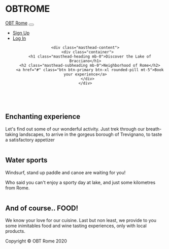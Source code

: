 # OBTROME
<!DOCTYPE html>
<html lang="en">

<head>

  <meta charset="utf-8">
  <meta name="viewport" content="width=device-width, initial-scale=1, shrink-to-fit=no">
  <meta name="description" content="">
  <meta name="author" content="">

  <title>Bracciano Lake</title>

  <!-- Bootstrap core CSS -->
  <link href="vendor/bootstrap/css/bootstrap.min.css" rel="stylesheet">

  <!-- Custom fonts for this template -->
  <link href="https://fonts.googleapis.com/css?family=Catamaran:100,200,300,400,500,600,700,800,900" rel="stylesheet">
  <link href="https://fonts.googleapis.com/css?family=Lato:100,100i,300,300i,400,400i,700,700i,900,900i" rel="stylesheet">

  <!-- Custom styles for this template -->
  <link href="css/one-page-wonder.min.css" rel="stylesheet">

</head>

<body>

  <!-- Navigation -->
  <nav class="navbar navbar-expand-lg navbar-dark navbar-custom fixed-top">
    <div class="container">
      <a class="navbar-brand" href="#">OBT Rome</a>
      <button class="navbar-toggler" type="button" data-toggle="collapse" data-target="#navbarResponsive" aria-controls="navbarResponsive" aria-expanded="false" aria-label="Toggle navigation">
        <span class="navbar-toggler-icon"></span>
      </button>
      <div class="collapse navbar-collapse" id="navbarResponsive">
        <ul class="navbar-nav ml-auto">
          <li class="nav-item">
            <a class="nav-link" href="#">Sign Up</a>
          </li>
          <li class="nav-item">
            <a class="nav-link" href="#">Log In</a>
          </li>
        </ul>
      </div>
    </div>
  </nav>

  <header class="masthead text-center text-white" style="background-image: url('img/Bracciano.jpg')" >

    <div class="masthead-content">
      <div class="container">
        <h1 class="masthead-heading mb-0">Discover the Lake of Bracciano</h1>
        <h2 class="masthead-subheading mb-0">Neighborhood of Rome</h2>
        <a href="#" class="btn btn-primary btn-xl rounded-pill mt-5">Book your experience</a>
      </div>
    </div>
  
  </header>

  <section>
    <div class="container">
      <div class="row align-items-center">
        <div class="col-lg-6 order-lg-2">
          <div class="p-5">
            <img class="img-fluid rounded-circle" src="img/Trekking1.jpg" alt="">
          </div>
        </div>
        <div class="col-lg-6 order-lg-1">
          <div class="p-5">
            <h2 class="display-4">Enchanting experience</h2>
            <p>Let's find out some of our wonderful activity. Just trek through our breath-taking landscapes, to arrive in the gorgeus borough of Trevignano, to taste a satisfactory appetizer </p>
          </div>
        </div>
      </div>
    </div>
  </section>

  <section>
    <div class="container">
      <div class="row align-items-center">
        <div class="col-lg-6">
          <div class="p-5">
            <img class="img-fluid rounded-circle" src="img/windsurfing-4.jpg" alt="">
          </div>
        </div>
        <div class="col-lg-6">
          <div class="p-5">
            <h2 class="display-4">Water sports</h2>
            <p>Windsurf, stand up paddle and canoe are waiting for you!</p>
            <p>Who said you can't enjoy a sporty day at lake, and just some kilometres from Rome.</p>
          </div>
        </div>
      </div>
    </div>
  </section>

  <section>
    <div class="container">
      <div class="row align-items-center">
        <div class="col-lg-6 order-lg-2">
          <div class="p-5">
            <img class="img-fluid rounded-circle" src="img/cibo1.jpg" alt="">
          </div>
        </div>
        <div class="col-lg-6 order-lg-1">
          <div class="p-5">
            <h2 class="display-4">And of course.. FOOD!</h2>
            <p>We know your love for our cuisine. Last but non least, we provide to you some inimitables food and wine tasting experiences, only with local products.</p>
          </div>
        </div>
      </div>
    </div>
  </section>

  <!-- Footer -->
  <footer class="py-5 bg-black">
    <div class="container">
      <p class="m-0 text-center text-white small">Copyright &copy; OBT Rome 2020</p>
    </div>
    <!-- /.container -->
  </footer>

  <!-- Bootstrap core JavaScript -->
  <script src="vendor/jquery/jquery.min.js"></script>
  <script src="vendor/bootstrap/js/bootstrap.bundle.min.js"></script>

</body>

</html>
